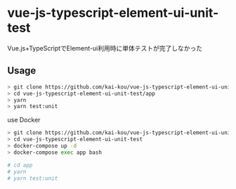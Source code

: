 # vue-js-typescript-element-ui-unit-test

Vue.js+TypeScriptでElement-ui利用時に単体テストが完了しなかった

## Usage

```sh
> git clone https://github.com/kai-kou/vue-js-typescript-element-ui-unit-test.git
> cd vue-js-typescript-element-ui-unit-test/app
> yarn
> yarn test:unit
```

use Docker  

```sh
> git clone https://github.com/kai-kou/vue-js-typescript-element-ui-unit-test.git
> cd vue-js-typescript-element-ui-unit-test
> docker-compose up -d
> docker-compose exec app bash

# cd app
# yarn
# yarn test:unit
```
